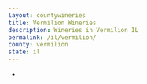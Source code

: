 ```yaml
---
layout: countywineries
title: Vermilion Wineries
description: Wineries in Vermilion IL
permalink: /il/vermilion/
county: vermilion
state: il
---
```

-
